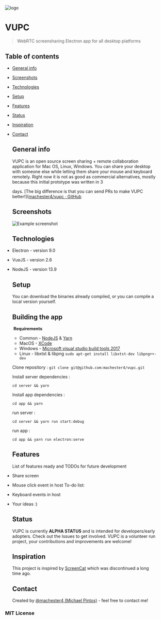 # 



<img src="https://github.com//machester4/vupc/blob/master/logo.png?raw=true" title="" alt="logo" data-align="center">

# **VUPC**

> WebRTC screensharing Electron app for all desktop platforms

## Table of contents

* [General info](#general-info)
* [Screenshots](#screenshots)
* [Technologies](#technologies)
* [Setup](#setup)
* [Features](#features)
* [Status](#status)
* [Inspiration](#inspiration)
* [Contact](#contact)
  
  ## General info
  
  VUPC is an open source screen sharing + remote collaboration application for Mac OS, Linux, Windows. You can share your desktop with someone else while letting them share your mouse and keyboard remotely. Right now it is not as good as commercial alternatives, mostly because this initial prototype was written in 3
  
  days. [The big difference is that you can send PRs to make VUPC better!]([machester4/vupc · GitHub](https://github.com/machester4/vupc)
  
  ## Screenshots
  
  ![Example screenshot](https://github.com/machester4/vupc/blob/master/screenshot.png?raw=true)
  
  ## Technologies
* Electron - version 9.0
* VueJS - version 2.6
* NodeJS - version 13.9
  
  ## Setup
  
  You can download the binaries already compiled, or you can compile a local version yourself.
  
  ## Building the app
  
   **Requirements**
  - Common - [NodeJS](https://nodejs.org/en/) & [Yarn](https://classic.yarnpkg.com/en/docs/install) 
  - MacOS - [XCode](https://apps.apple.com/us/app/xcode/id497799835?mt=12)
  - Windows - [Microsoft visual studio build tools 2017](https://chocolatey.org/packages/visualstudio2017buildtools)
  - Linux - libxtst & libpng `sudo apt-get install libxtst-dev libpng++-dev`
  
  
  
  Clone repository :
  `git clone git@github.com:machester4/vupc.git`
  
  
  
  Install server dependencies :
  
  `cd server && yarn`
  
  
  
  Install app dependencies :
  
  `cd app && yarn`
  
  
  
  run server :
  
  `cd server && yarn run start:debug`
  
  
  
  run app :
  
  `cd app && yarn run electron:serve`
  
  
  
  ## Features
  
  List of features ready and TODOs for future development
* Share screen
* Mouse click event in host
  To-do list:
* Keyboard events in host
* Your ideas :)
  
  ## Status
  
  VUPC is currently **ALPHA STATUS** and is intended for developers/early adopters. Check out the Issues to get involved. VUPC is a volunteer run project, your contributions and improvements are welcome!
  
  ## Inspiration
  
  This project is inspired by [ScreenCat](https://github.com/maxogden/screencat) which was discontinued a long time ago.
  
  ## Contact
  
  Created by [@machester4 (Michael Pintos)](https://github.com/machester4) - feel free to contact me!

### MIT License


